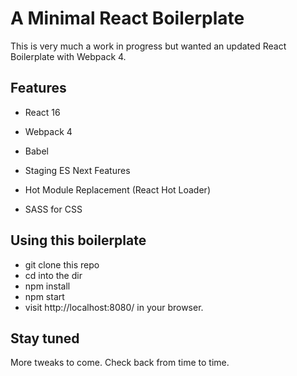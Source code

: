 # A Minimal React Boilerplate
This is very much a work in progress but wanted an updated React Boilerplate with Webpack 4.

## Features
* React 16

* Webpack 4
* Babel
* Staging ES Next Features
* Hot Module Replacement (React Hot Loader)
* SASS for CSS

## Using this boilerplate
* git clone this repo
* cd into the dir
* npm install 
* npm start
* visit http://localhost:8080/ in your browser.

## Stay tuned
More tweaks to come. Check back from time to time.
